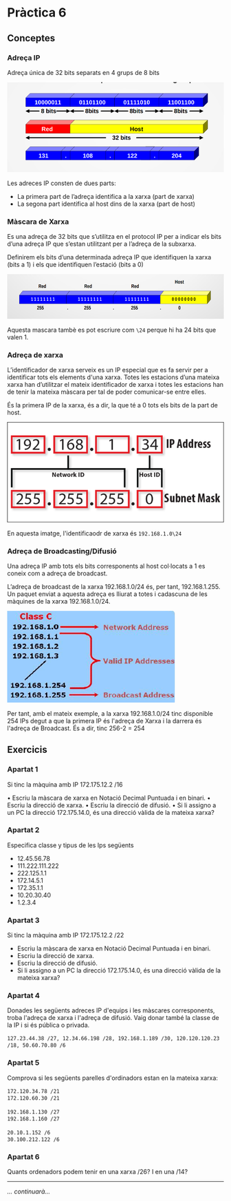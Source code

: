 # Pràctica 6

## Conceptes

### Adreça IP

Adreça única de 32 bits separats en 4 grups de 8 bits

![images/p6_adreca_ip.png](images/p6_adreca_ip.png)

Les adreces IP consten de dues parts:

* La primera part de l’adreça identifica a  la xarxa (part de xarxa)
* La segona part identifica al host dins de la xarxa (part de host)

### Màscara de Xarxa

Es  una  adreça  de  32  bits  que  s’utilitza en el protocol IP per a indicar els bits d’una adreça IP que s’estan  utilitzant per a l’adreça de la subxarxa.

Definirem els bits d’una determinada adreça IP que  identifiquen  la  xarxa  (bits  a  1)  i  els  que identifiquen l’estació (bits a 0)

![images/p6_mascara_xarxa.png](images/p6_mascara_xarxa.png)

Aquesta mascara tambè es pot escriure com `\24` perque hi ha 24 bits que valen 1.

### Adreça de xarxa

L’identificador  de  xarxa serveix es un IP especial que es fa servir per a identificar tots els elements d'una xarxa. Totes les estacions d’una mateixa xarxa han d’utilitzar el mateix identificador de xarxa i totes les  estacions  han  de  tenir  la  mateixa  màscara per tal de poder comunicar-se entre elles.

És la primera IP de la xarxa, és a dir, la que té a 0 tots els bits de la part de host.

![images/p6_network_id.png](images/p6_network_id.png)

En aquesta imatge, l'identificaodr de xarxa és `192.168.1.0\24`

### Adreça de Broadcasting/Difusió

Una adreça IP amb tots els bits corresponents al host col·locats a 1 es coneix com a adreça de broadcast.

L’adreça   de   broadcast   de   la   xarxa 192.168.1.0/24 és, per tant, 192.168.1.255.
Un paquet enviat a aquesta adreça es lliurat a totes i cadascuna de les màquines de la xarxa 192.168.1.0/24.

![images/p6_broadcast.gif](images/p6_broadcast.gif)

Per tant, amb el mateix exemple, a la xarxa 192.168.1.0/24 tinc disponible 254 IPs degut a que la primera IP és l'adreça de Xarxa i la darrera és l'adreça de Broadcast. És a dir, tinc 256-2 = 254

## Exercicis

### Apartat 1

Si tinc la màquina amb IP 172.175.12.2 /16

 • Escriu la màscara de xarxa en Notació Decimal Puntuada i en binari.
 • Escriu la direcció de xarxa.
 • Escriu la direcció de difusió.
 • Si li assigno a un PC la direcció 172.175.14.0, és una direcció vàlida de la mateixa xarxa?

### Apartat 2

Especifica classe y tipus de les Ips següents

* 12.45.56.78
* 111.222.111.222
* 222.125.1.1
* 172.14.5.1
* 172.35.1.1
* 10.20.30.40
* 1.2.3.4

### Apartat 3

Si tinc la màquina amb IP 172.175.12.2 /22

* Escriu la màscara de xarxa en Notació Decimal Puntuada i en binari.
* Escriu la direcció de xarxa.
* Escriu la direcció de difusió.
* Si li assigno a un PC la direcció 172.175.14.0, és una direcció vàlida de la mateixa xarxa?

### Apartat 4

Donades les següents adreces IP d'equips i les màscares corresponents, troba l'adreça de xarxa i l'adreça de difusió. Vaig donar també la classe de la IP i si és pública o privada.

```
127.23.44.38 /27, 12.34.66.198 /28, 192.168.1.189 /30, 120.120.120.23 /18, 50.60.70.80 /6
```


### Apartat 5

Comprova si les següents parelles d'ordinadors estan en la mateixa xarxa:

```
172.120.34.78 /21
172.120.60.30 /21

192.168.1.130 /27
192.168.1.160 /27

20.10.1.152 /6
30.100.212.122 /6
```

### Apartat 6

Quants ordenadors podem tenir en una xarxa /26? I en una /14?

---

*... continuarà...*